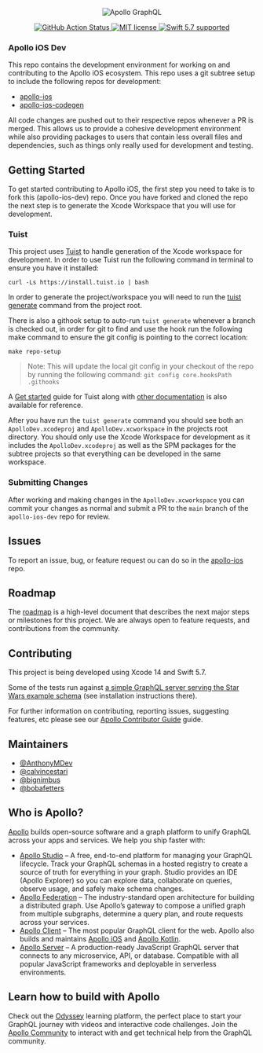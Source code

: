<p align="center">
  <img src="https://user-images.githubusercontent.com/146856/124335690-fc7ecd80-db4f-11eb-93fa-dcf4469bb07b.png" alt="Apollo GraphQL"/>
</p>

<p align="center">
  <a href="https://github.com/apollographql/apollo-ios-dev/actions/workflows/ci-tests.yml">
    <img src="https://github.com/apollographql/apollo-ios-dev/actions/workflows/ci-tests.yml/badge.svg?branch=main" alt="GitHub Action Status">
  </a>
  <a href="https://raw.githubusercontent.com/apollographql/apollo-ios/main/LICENSE">
    <img src="https://img.shields.io/badge/license-MIT-lightgrey.svg?maxAge=2592000" alt="MIT license">
  </a>
  <a href="https://github.com/apple/swift">
    <img src="https://img.shields.io/badge/Swift-5.7-orange.svg" alt="Swift 5.7 supported">
  </a>
</p>

### Apollo iOS Dev

This repo contains the development environment for working on and contributing to the Apollo iOS ecosystem. This repo uses a git subtree setup to include the following repos for development:

- [apollo-ios](https://github.com/apollographql/apollo-ios)
- [apollo-ios-codegen](https://github.com/apollographql/apollo-ios-codegen)

All code changes are pushed out to their respective repos whenever a PR is merged. This allows us to provide a cohesive development environment while also providing packages to users that contain less overall files and dependencies, such as things only really used for development and testing.

## Getting Started

To get started contributing to Apollo iOS, the first step you need to take is to fork this (apollo-ios-dev) repo. Once you have forked and cloned the repo the next step is to generate the Xcode Workspace that you will use for development.

### Tuist

This project uses [Tuist](https://tuist.io/) to handle generation of the Xcode workspace for development. In order to use Tuist run the following command in terminal to ensure you have it installed:

```
curl -Ls https://install.tuist.io | bash
```

In order to generate the project/workspace you will need to run the [tuist generate](https://docs.tuist.io/commands/generate) command from the project root.

There is also a githook setup to auto-run `tuist generate` whenever a branch is checked out, in order for git to find and use the hook run the following make command to ensure the git config is pointing to the correct location:

```
make repo-setup
```

> Note: This will update the local git config in your checkout of the repo by running the following command: `git config core.hooksPath .githooks`

A [Get started](https://docs.tuist.io/tutorial/get-started) guide for Tuist along with [other documentation](https://tuist.github.io/tuist/main/documentation/projectdescription/project) is also available for reference.

After you have run the `tuist generate` command you should see both an `ApolloDev.xcodeproj` and `ApolloDev.xcworkspace` in the projects root directory. You should only use the Xcode Workspace for development as it includes the `ApolloDev.xcodeproj` as well as the SPM packages for the subtree projects so that everything can be developed in the same workspace.

### Submitting Changes

After working and making changes in the `ApolloDev.xcworkspace` you can commit your changes as normal and submit a PR to the `main` branch of the `apollo-ios-dev` repo for review.

## Issues

To report an issue, bug, or feature request ou can do so in the [apollo-ios](https://github.com/apollographql/apollo-ios/issues) repo.

## Roadmap

The [roadmap](https://github.com/apollographql/apollo-ios/blob/main/ROADMAP.md) is a high-level document that describes the next major steps or milestones for this project. We are always open to feature requests, and contributions from the community.

## Contributing

This project is being developed using Xcode 14 and Swift 5.7.

Some of the tests run against [a simple GraphQL server serving the Star Wars example schema](https://github.com/apollographql/starwars-server) (see installation instructions there).

For further information on contributing, reporting issues, suggesting features, etc please see our [Apollo Contributor Guide](https://github.com/apollographql/apollo-ios-dev/blob/main/CONTRIBUTING.md) guide.

## Maintainers

- [@AnthonyMDev](https://github.com/AnthonyMDev)
- [@calvincestari](https://github.com/calvincestari)
- [@bignimbus](https://github.com/bignimbus)
- [@bobafetters](https://github.com/bobafetters)

## Who is Apollo?

[Apollo](https://apollographql.com/) builds open-source software and a graph platform to unify GraphQL across your apps and services. We help you ship faster with:

- [Apollo Studio](https://www.apollographql.com/studio/develop/) – A free, end-to-end platform for managing your GraphQL lifecycle. Track your GraphQL schemas in a hosted registry to create a source of truth for everything in your graph. Studio provides an IDE (Apollo Explorer) so you can explore data, collaborate on queries, observe usage, and safely make schema changes.
- [Apollo Federation](https://www.apollographql.com/apollo-federation) – The industry-standard open architecture for building a distributed graph. Use Apollo’s gateway to compose a unified graph from multiple subgraphs, determine a query plan, and route requests across your services.
- [Apollo Client](https://www.apollographql.com/apollo-client/) – The most popular GraphQL client for the web. Apollo also builds and maintains [Apollo iOS](https://github.com/apollographql/apollo-ios) and [Apollo Kotlin](https://github.com/apollographql/apollo-kotlin).
- [Apollo Server](https://www.apollographql.com/docs/apollo-server/) – A production-ready JavaScript GraphQL server that connects to any microservice, API, or database. Compatible with all popular JavaScript frameworks and deployable in serverless environments.

## Learn how to build with Apollo

Check out the [Odyssey](https://odyssey.apollographql.com/) learning platform, the perfect place to start your GraphQL journey with videos and interactive code challenges. Join the [Apollo Community](https://community.apollographql.com/) to interact with and get technical help from the GraphQL community.